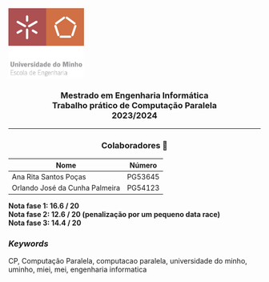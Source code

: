 <img src='EEUM_logo.png' width="30%"/>

<h3 align="center">Mestrado em Engenharia Informática <br> Trabalho prático de Computação Paralela <br> 2023/2024 </h3>

---
<h3 align="center"> Colaboradores &#129309 </h2>

<div align="center">

| Nome                           | Número  |
|--------------------------------|---------|
| Ana Rita Santos Poças          | PG53645 |
| Orlando José da Cunha Palmeira | PG54123 |

</div>

<b> Nota fase 1: 16.6 / 20 </b> <br/>
<b> Nota fase 2: 12.6 / 20 (penalização por um pequeno data race) </b> <br/>
<b> Nota fase 3: 14.4 / 20 </b>

<h3><i>Keywords</i></h3>
CP, Computação Paralela, computacao paralela, universidade do minho, uminho, miei, mei, engenharia informatica
